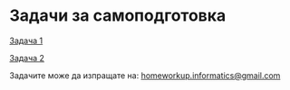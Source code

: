 # Задачи за самоподготовка

[Задача 1](https://github.com/AleksandrinaKovachka/Introduction-to-programming-2021-2022/tree/main/Exercises/Exercise1)

[Задача 2](https://github.com/AleksandrinaKovachka/Introduction-to-programming-2021-2022/tree/main/Exercises/Task2)

Задачите може да изпращате на: homeworkup.informatics@gmail.com
